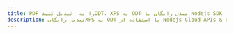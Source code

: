 ---title: PDF را به  تبدیل کنیدODT، XPS به ODT مبدل رایگان یا Nodejs SDKdescription: تبدیل رایگانXPS به ODT با استفاده از Nodejs Cloud APIs & SDK همچنین اسناد PDF را در Cloud ایجاد، ویرایش و رندر کنید.---